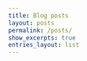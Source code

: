 ```yaml
---
title: Blog posts
layout: posts
permalink: /posts/
show_excerpts: true
entries_layout: list
---
```


